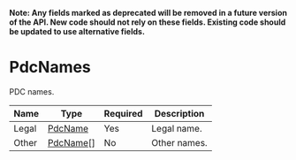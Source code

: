 **Note: Any fields marked as deprecated will be removed in a future version of the API. New code should not rely on these fields. Existing code should be updated to use alternative fields.**

# PdcNames

PDC names.

| Name | Type | Required | Description |
| - | - | - | - |
| Legal | [PdcName](pdc-name.md) | Yes | Legal name. |
| Other | [PdcName](pdc-name.md)[] | No | Other names. |

